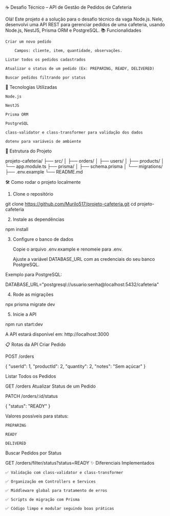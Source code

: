 ☕ Desafio Técnico – API de Gestão de Pedidos de Cafeteria

Olá! Este projeto é a solução para o desafio técnico da vaga Node.js. Nele, desenvolvi uma API REST para gerenciar pedidos de uma cafeteria, usando Node.js, NestJS, Prisma ORM e PostgreSQL.
📚 Funcionalidades

    Criar um novo pedido

        Campos: cliente, item, quantidade, observações.

    Listar todos os pedidos cadastrados

    Atualizar o status de um pedido (Ex: PREPARING, READY, DELIVERED)

    Buscar pedidos filtrando por status

🚀 Tecnologias Utilizadas

    Node.js

    NestJS

    Prisma ORM

    PostgreSQL

    class-validator e class-transformer para validação dos dados

    dotenv para variáveis de ambiente

📂 Estrutura do Projeto

projeto-cafeteria/
├── src/
│   ├── orders/
│   ├── users/
│   ├── products/
│   └── app.module.ts
├── prisma/
│   ├── schema.prisma
│   └── migrations/
├── .env.example
└── README.md

🛠️ Como rodar o projeto localmente
1) Clone o repositório

git clone https://github.com/Murilo517/projeto-cafeteria.git
cd projeto-cafeteria

2) Instale as dependências

npm install

3) Configure o banco de dados

    Copie o arquivo .env.example e renomeie para .env.

    Ajuste a variável DATABASE_URL com as credenciais do seu banco PostgreSQL.

Exemplo para PostgreSQL:

DATABASE_URL="postgresql://usuario:senha@localhost:5432/cafeteria"

4) Rode as migrações

npx prisma migrate dev

5) Inicie a API

npm run start:dev

A API estará disponível em: http://localhost:3000

📋 Rotas da API
Criar Pedido

POST /orders

{
  "userId": 1,
  "productId": 2,
  "quantity": 2,
  "notes": "Sem açúcar"
}

Listar Todos os Pedidos

GET /orders
Atualizar Status de um Pedido

PATCH /orders/:id/status

{
  "status": "READY"
}

Valores possíveis para status:

    PREPARING

    READY

    DELIVERED

Buscar Pedidos por Status

GET /orders/filter/status?status=READY
✨ Diferenciais Implementados

    ✅ Validação com class-validator e class-transformer

    ✅ Organização em Controllers e Services

    ✅ Middleware global para tratamento de erros

    ✅ Scripts de migração com Prisma

    ✅ Código limpo e modular seguindo boas práticas
